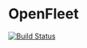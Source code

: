 # OpenFleet
[![Build Status](https://travis-ci.org/Chrams/openfleet.svg?branch=master)](https://travis-ci.org/Chrams/openfleet)